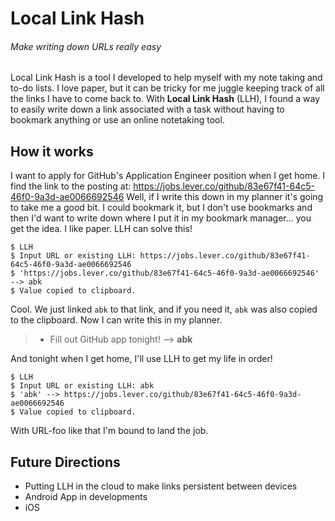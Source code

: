 # Local Link Hash 
###### Make writing down URLs *really* easy

Local Link Hash is a tool I developed to help myself with my note taking and to-do lists. I love paper, but it can be tricky for me juggle keeping track of all the links I have to come back to. With **Local Link Hash** (LLH), I found a way to easily write down a link associated with a task without having to bookmark anything or use an online notetaking tool.

## How it works
I want to apply for GitHub's Application Engineer position when I get home. I find the link to the posting at:
https://jobs.lever.co/github/83e67f41-64c5-46f0-9a3d-ae0066692546
Well, if I write this down in my planner it's going to take me a good bit. I could bookmark it, but I don't use bookmarks and then I'd want to write down where I put it in my bookmark manager... you get the idea. I like paper. LLH can solve this!

```
$ LLH
$ Input URL or existing LLH: https://jobs.lever.co/github/83e67f41-64c5-46f0-9a3d-ae0066692546
$ 'https://jobs.lever.co/github/83e67f41-64c5-46f0-9a3d-ae0066692546' --> abk
$ Value copied to clipboard.
```

Cool. We just linked `abk` to that link, and if you need it, `abk` was also copied to the clipboard. 
Now I can write this in my planner.

> * Fill out GitHub app tonight! --> **abk**

And tonight when I get home, I'll use LLH to get my life in order!

```
$ LLH
$ Input URL or existing LLH: abk
$ 'abk' --> https://jobs.lever.co/github/83e67f41-64c5-46f0-9a3d-ae0066692546
$ Value copied to clipboard.
```

With URL-foo like that I'm bound to land the job.

## Future Directions
* Putting LLH in the cloud to make links persistent between devices
* Android App in developments
* iOS
